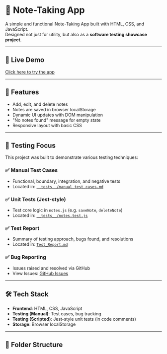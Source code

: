 # 📝 Note-Taking App

A simple and functional Note-Taking App built with HTML, CSS, and JavaScript.  
Designed not just for utility, but also as a **software testing showcase project**.

---

## 🚀 Live Demo
[Click here to try the app](#) <!-- Replace with actual GitHub Pages or Netlify link -->

---

## 📌 Features

- Add, edit, and delete notes
- Notes are saved in browser localStorage
- Dynamic UI updates with DOM manipulation
- "No notes found" message for empty state
- Responsive layout with basic CSS

---

## 🧪 Testing Focus

This project was built to demonstrate various testing techniques:

### ✅ Manual Test Cases
- Functional, boundary, integration, and negative tests
- Located in: [`__tests__/manual_test_cases.md`](./__tests__/manual_test_cases.md)

### ✅ Unit Tests (Jest-style)
- Test core logic in `notes.js` (e.g. `saveNote`, `deleteNote`)
- Located in: [`__tests__/notes.test.js`](./__tests__/notes.test.js)

### ✅ Test Report
- Summary of testing approach, bugs found, and resolutions
- Located in: [`Test_Report.md`](./Test_Report.md)

### ✅ Bug Reporting
- Issues raised and resolved via GitHub
- View Issues: [GitHub Issues](https://github.com/your-username/your-repo/issues)

---

## 🛠️ Tech Stack

- **Frontend**: HTML, CSS, JavaScript
- **Testing (Manual)**: Test cases, bug tracking
- **Testing (Scripted)**: Jest-style unit tests (in code comments)
- **Storage**: Browser localStorage

---

## 📂 Folder Structure

